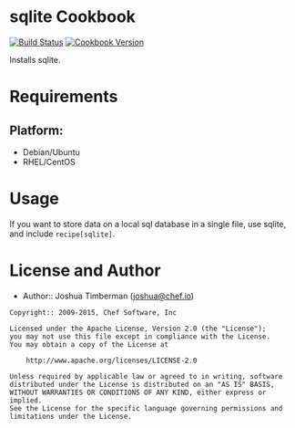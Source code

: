sqlite Cookbook
===============

[![Build Status](https://travis-ci.org/chef-cookbooks/sqlite.svg?branch=master)](https://travis-ci.org/chef-cookbooks/sqlite)
[![Cookbook Version](https://img.shields.io/cookbook/v/sqlite.svg)](https://supermarket.chef.io/cookbooks/sqlite)


Installs sqlite.

Requirements
============

## Platform:

* Debian/Ubuntu
* RHEL/CentOS

Usage
=====

If you want to store data on a local sql database in a single file,
use sqlite, and include `recipe[sqlite]`.

License and Author
==================

- Author:: Joshua Timberman (<joshua@chef.io>)

```text
Copyright:: 2009-2015, Chef Software, Inc

Licensed under the Apache License, Version 2.0 (the "License");
you may not use this file except in compliance with the License.
You may obtain a copy of the License at

    http://www.apache.org/licenses/LICENSE-2.0

Unless required by applicable law or agreed to in writing, software
distributed under the License is distributed on an "AS IS" BASIS,
WITHOUT WARRANTIES OR CONDITIONS OF ANY KIND, either express or implied.
See the License for the specific language governing permissions and
limitations under the License.
```
